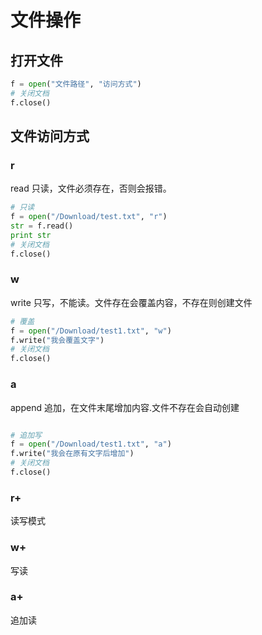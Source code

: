 # 文件操作

## 打开文件

```python
f = open("文件路径", "访问方式")
# 关闭文档
f.close()
```

## 文件访问方式

### r

read 只读，文件必须存在，否则会报错。

```python
# 只读
f = open("/Download/test.txt", "r")
str = f.read()
print str
# 关闭文档
f.close()
```

### w

write 只写，不能读。文件存在会覆盖内容，不存在则创建文件

```python
# 覆盖
f = open("/Download/test1.txt", "w")
f.write("我会覆盖文字")
# 关闭文档
f.close()
```

### a

append 追加，在文件末尾增加内容.文件不存在会自动创建

```python

# 追加写
f = open("/Download/test1.txt", "a")
f.write("我会在原有文字后增加")
# 关闭文档
f.close()
```

### r+

读写模式

### w+

写读

### a+

追加读
